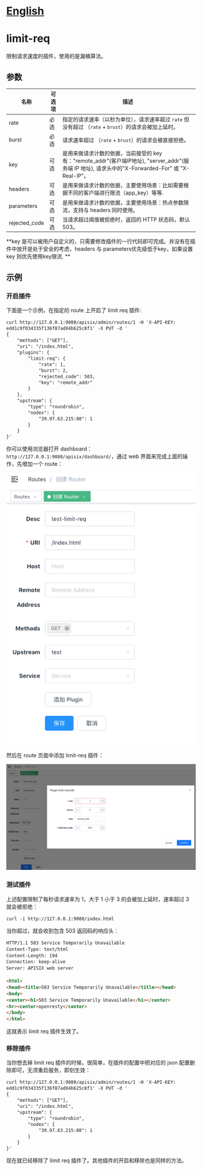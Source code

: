<!--
#
# Licensed to the Apache Software Foundation (ASF) under one or more
# contributor license agreements.  See the NOTICE file distributed with
# this work for additional information regarding copyright ownership.
# The ASF licenses this file to You under the Apache License, Version 2.0
# (the "License"); you may not use this file except in compliance with
# the License.  You may obtain a copy of the License at
#
#     http://www.apache.org/licenses/LICENSE-2.0
#
# Unless required by applicable law or agreed to in writing, software
# distributed under the License is distributed on an "AS IS" BASIS,
# WITHOUT WARRANTIES OR CONDITIONS OF ANY KIND, either express or implied.
# See the License for the specific language governing permissions and
# limitations under the License.
#
-->

# [English](../../plugins/limit-req.md)

# limit-req

限制请求速度的插件，使用的是漏桶算法。

## 参数

|名称          |可选项  |描述|
|---------     |--------|-----------|
|rate          |必选|指定的请求速率（以秒为单位），请求速率超过 `rate` 但没有超过 （`rate` + `brust`）的请求会被加上延时。|
|burst         |必选|请求速率超过 （`rate` + `brust`）的请求会被直接拒绝。|
|key           |可选|是用来做请求计数的依据，当前接受的 key 有："remote_addr"(客户端IP地址), "server_addr"(服务端 IP 地址), 请求头中的"X-Forwarded-For" 或 "X-Real-IP"。|
|headers       |可选|是用来做请求计数的依据，主要使用场景：比如需要根据不同的客户端进行限流（app_key）等等.|
|parameters    |可选|是用来做请求计数的依据，主要使用场景：热点参数限流，支持与 headers 同时使用。|
|rejected_code |可选|当请求超过阈值被拒绝时，返回的 HTTP 状态码，默认 503。|

**key 是可以被用户自定义的，只需要修改插件的一行代码即可完成。并没有在插件中放开是处于安全的考虑，headers 与 parameters优先级低于key，如果设置key 则优先使用key限流. **

## 示例

### 开启插件

下面是一个示例，在指定的 route 上开启了 limit req 插件:

```shell
curl http://127.0.0.1:9080/apisix/admin/routes/1 -H 'X-API-KEY: edd1c9f034335f136f87ad84b625c8f1' -X PUT -d '
{
    "methods": ["GET"],
    "uri": "/index.html",
    "plugins": {
        "limit-req": {
            "rate": 1,
            "burst": 2,
            "rejected_code": 503,
            "key": "remote_addr"
        }
    },
    "upstream": {
        "type": "roundrobin",
        "nodes": {
            "39.97.63.215:80": 1
        }
    }
}'
```

你可以使用浏览器打开 dashboard：`http://127.0.0.1:9080/apisix/dashboard/`，通过 web 界面来完成上面的操作，先增加一个 route：

![添加路由](../../images/plugin/limit-req-1.png)

然后在 route 页面中添加 limit-req 插件：

![添加插件](../../images/plugin/limit-req-2.png)

### 测试插件

上述配置限制了每秒请求速率为 1，大于 1 小于 3 的会被加上延时，速率超过 3 就会被拒绝：

```shell
curl -i http://127.0.0.1:9080/index.html
```

当你超过，就会收到包含 503 返回码的响应头：

```html
HTTP/1.1 503 Service Temporarily Unavailable
Content-Type: text/html
Content-Length: 194
Connection: keep-alive
Server: APISIX web server

<html>
<head><title>503 Service Temporarily Unavailable</title></head>
<body>
<center><h1>503 Service Temporarily Unavailable</h1></center>
<hr><center>openresty</center>
</body>
</html>
```

这就表示 limit req 插件生效了。

### 移除插件

当你想去掉 limit req 插件的时候，很简单，在插件的配置中把对应的 json 配置删除即可，无须重启服务，即刻生效：

```shell
curl http://127.0.0.1:9080/apisix/admin/routes/1 -H 'X-API-KEY: edd1c9f034335f136f87ad84b625c8f1' -X PUT -d '
{
    "methods": ["GET"],
    "uri": "/index.html",
    "upstream": {
        "type": "roundrobin",
        "nodes": {
            "39.97.63.215:80": 1
        }
    }
}'
```

现在就已经移除了 limit req 插件了。其他插件的开启和移除也是同样的方法。
